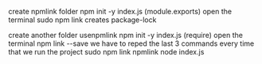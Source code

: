 create npmlink folder 
npm init -y
index.js (module.exports)
open the terminal
sudo npm link                    creates package-lock

create another folder usenpmlink
npm init -y
index.js (require)
open the terminal
npm link --save           we have to reped the last 3 commands                                        every time  that we run the project
sudo npm link npmlink
node index.js

